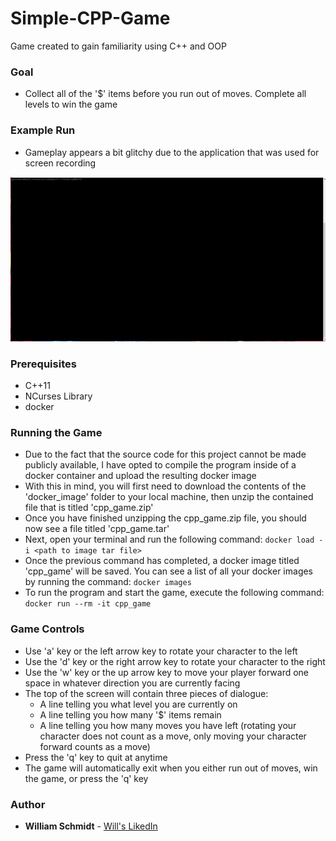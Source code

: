 # Simple-CPP-Game
Game created to gain familiarity using C++ and OOP

### Goal
* Collect all of the '$' items before you run out of moves. Complete all levels to win the game

### Example Run
* Gameplay appears a bit glitchy due to the application that was used for screen recording
 
![gif](gif/cpp_game.gif)

### Prerequisites
* C++11
* NCurses Library
* docker

### Running the Game
* Due to the fact that the source code for this project cannot be made publicly available, I have opted to compile the program inside of a docker container and upload the resulting docker image
* With this in mind, you will first need to download the contents of the 'docker_image' folder to your local machine, then unzip the contained file that is titled 'cpp_game.zip'
* Once you have finished unzipping the cpp_game.zip file, you should now see a file titled 'cpp_game.tar'
* Next, open your terminal and run the following command:
``` docker load -i <path to image tar file> ```
* Once the previous command has completed, a docker image titled 'cpp_game' will be saved. You can see a list of all your docker images by running the command: 
``` docker images  ```
* To run the program and start the game, execute the following command: ``` docker run --rm -it cpp_game ```

### Game Controls
* Use 'a' key or the left arrow key to rotate your character to the left
* Use the 'd' key or the right arrow key to rotate your character to the right
* Use the 'w' key or the up arrow key to move your player forward one space in whatever direction you are currently facing
* The top of the screen will contain three pieces of dialogue:
   - A line telling you what level you are currently on
   - A line telling you how many '$' items remain
   - A line telling you how many moves you have left (rotating your character does not count as a move, only moving your character forward counts as a move)
* Press the 'q' key to quit at anytime
* The game will automatically exit when you either run out of moves, win the game, or press the 'q' key

### Author
* **William Schmidt** - [Will's LikedIn](https://www.linkedin.com/in/william-schmidt-152431168/)
